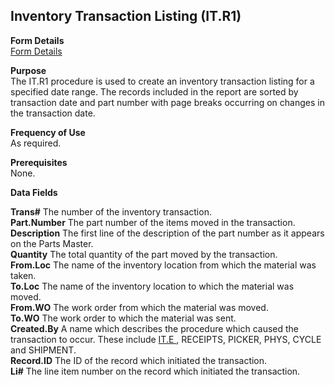 ##  Inventory Transaction Listing (IT.R1)

<PageHeader />

**Form Details**  
[ Form Details ](IT-R1-1/)   

**Purpose**  
The IT.R1 procedure is used to create an inventory transaction listing for a
specified date range. The records included in the report are sorted by
transaction date and part number with page breaks occurring on changes in the
transaction date.

**Frequency of Use**  
As required.

**Prerequisites**  
None.

**Data Fields**

**Trans#** The number of the inventory transaction.  
**Part.Number** The part number of the items moved in the transaction.  
**Description** The first line of the description of the part number as it
appears on the Parts Master.  
**Quantity** The total quantity of the part moved by the transaction.  
**From.Loc** The name of the inventory location from which the material was
taken.  
**To.Loc** The name of the inventory location to which the material was moved.  
**From.WO** The work order from which the material was moved.  
**To.WO** The work order to which the material was sent.  
**Created.By** A name which describes the procedure which caused the transaction to occur. These include [ IT.E ](../../../../rover/AP-OVERVIEW/AP-ENTRY/AP-E/CHECKS-E/AP-CONTROL/GLCHART-E/GLCHART-E-1/GLCHART-R2/WO-CONTROL/WO-E/IT-E) , RECEIPTS, PICKER, PHYS, CYCLE and SHIPMENT.   
**Record.ID** The ID of the record which initiated the transaction.  
**Li#** The line item number on the record which initiated the transaction.  
  
<badge text= "Version 8.10.57" vertical="middle" />

<PageFooter />